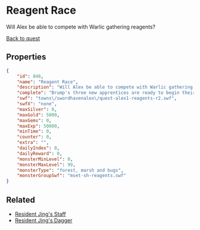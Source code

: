 # Reagent Race

Will Alex be able to compete with Warlic gathering reagents?

[Back to quest](../quests.md)

## Properties

```json
{
    "id": 846,
    "name": "Reagent Race",
    "description": "Will Alex be able to compete with Warlic gathering reagents?",
    "complete": "Brump's three new apprentices are ready to begin their studies!",
    "swf": "towns\/swordhavenalex\/quest-alex1-reagents-r2.swf",
    "swfX": "none",
    "maxSilver": 0,
    "maxGold": 5000,
    "maxGems": 0,
    "maxExp": 50000,
    "minTime": 0,
    "counter": 0,
    "extra": "",
    "dailyIndex": 0,
    "dailyReward": 0,
    "monsterMinLevel": 0,
    "monsterMaxLevel": 99,
    "monsterType": "forest, marsh and bugs",
    "monsterGroupSwf": "mset-sh-reagents.swf"
}
```

## Related

- [Resident Jing's Staff](../items/6316-resident-jing-s-staff.md)
- [Resident Jing's Dagger](../items/6317-resident-jing-s-dagger.md)

